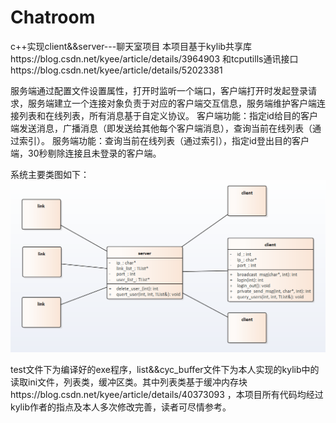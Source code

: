 # Chatroom
c++实现client&amp;&amp;server---聊天室项目
本项目基于kylib共享库https://blog.csdn.net/kyee/article/details/3964903
和tcputills通讯接口https://blog.csdn.net/kyee/article/details/52023381

服务端通过配置文件设置属性，打开时监听一个端口，客户端打开时发起登录请求，服务端建立一个连接对象负责于对应的客户端交互信息，服务端维护客户端连接列表和在线列表，所有消息基于自定义协议。
客户端功能：指定id给目的客户端发送消息，广播消息（即发送给其他每个客户端消息），查询当前在线列表（通过索引）。
服务端功能：查询当前在线列表（通过索引），指定id登出目的客户端，30秒剔除连接且未登录的客户端。

系统主要类图如下：
![image](https://github.com/hongxingao/Chatroom/blob/master/system_class.png)

test文件下为编译好的exe程序，list&&cyc_buffer文件下为本人实现的kylib中的读取ini文件，列表类，缓冲区类。其中列表类基于缓冲内存块https://blog.csdn.net/kyee/article/details/40373093 ，本项目所有代码均经过kylib作者的指点及本人多次修改完善，读者可尽情参考。
